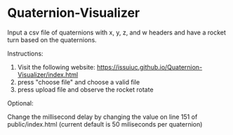# Quaternion-Visualizer
Input a csv file of quaternions with x, y, z, and w headers and have a rocket turn based on the quaternions.



Instructions:

1. Visit the following website: https://issuiuc.github.io/Quaternion-Visualizer/index.html
2. press "choose file" and choose a valid file
3. press upload file and observe the rocket rotate

Optional: 

Change the millisecond delay by changing the value on line 151 of public/index.html (current default is 50 miliseconds per quaternion)

